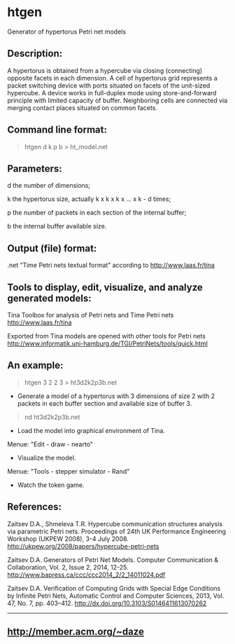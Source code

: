 # htgen

Generator of hypertorus Petri net models


Description:
------------

A hypertorus is obtained from a hypercube via closing (connecting) opposite facets in each dimension. 
A cell of hypertorus grid represents a packet switching device with ports situated on facets of the unit-sized hypercube.
 A device works in full-duplex mode using store-and-forward principle with limited capacity of buffer.
 Neighboring cells are connected via merging contact places situated on common facets. 


Command line format:
--------------------

>htgen d k p b > ht_model.net


Parameters:
-----------

d   the number of dimensions;

k   the hypertorus size, actually k x k x k x ... x k - d times;

p   the number of packets in each section of the internal buffer;

b   the internal buffer available size.


Output (file) format:
---------------------

.net  “Time Petri nets textual format” according to http://www.laas.fr/tina


Tools to display, edit, visualize, and analyze generated models:
----------------------------------------------------------------

Tina Toolbox for analysis of Petri nets and Time Petri nets http://www.laas.fr/tina

Exported from Tina models are opened with other tools for Petri nets http://www.informatik.uni-hamburg.de/TGI/PetriNets/tools/quick.html


An example:
-----------

>htgen 3 2 2 3 > ht3d2k2p3b.net

- Generate a model of a hypertorus with 3 dimensions of size 2 with 2 packets in each buffer section and 
available size of buffer 3.

>nd ht3d2k2p3b.net

- Load the model into graphical environment of Tina. 

Menue: "Edit - draw - nearto"

- Visualize the model. 

Menue: "Tools - stepper simulator - Rand"

- Watch the token game.


References:
-----------

Zaitsev D.A., Shmeleva T.R. Hypercube communication structures analysis via parametric Petri nets.
Proceedings of 24th UK Performance Engineering Workshop (UKPEW 2008), 3-4 July 2008. 
http://ukpew.org/2008/papers/hypercube-petri-nets

Zaitsev D.A. Generators of Petri Net Models. Computer Communication & Collaboration, Vol. 2, Issue 2, 2014, 12-25. 
http://www.bapress.ca/ccc/ccc2014_2/2_14011024.pdf

Zaitsev D.A. Verification of Computing Grids with Special Edge Conditions by Infinite Petri Nets, 
Automatic Control and Computer Sciences, 2013, Vol. 47, No. 7, pp. 403–412. 
http://dx.doi.org/10.3103/S0146411613070262 


---------------------------
http://member.acm.org/~daze
---------------------------


